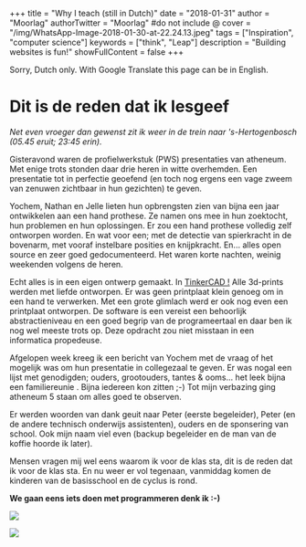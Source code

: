 +++
title = "Why I teach (still in Dutch)"
date = "2018-01-31"
author = "Moorlag"
authorTwitter = "Moorlag" #do not include @
cover = "/img/WhatsApp-Image-2018-01-30-at-22.24.13.jpeg"
tags = ["Inspiration", "computer science"]
keywords = ["think", "Leap"]
description = "Building websites is fun!"
showFullContent = false
+++

Sorry, Dutch only. With Google Translate this page can be in English.

# Dit is de reden dat ik lesgeef

_Net even vroeger dan gewenst zit ik weer in de trein naar 's-Hertogenbosch (05.45 eruit; 23:45 erin)._

Gisteravond waren de profielwerkstuk (PWS) presentaties van atheneum. Met enige trots stonden daar drie heren in witte overhemden. Een presentatie tot in perfectie geoefend (en toch nog ergens een vage zweem van zenuwen zichtbaar in hun gezichten) te geven.

Yochem, Nathan en Jelle lieten hun opbrengsten zien van bijna een jaar ontwikkelen aan een hand prothese. Ze namen ons mee in hun zoektocht, hun problemen en hun oplossingen. Er zou een hand prothese volledig zelf ontworpen worden. En wat voor een; met de detectie van spierkracht in de bovenarm, met vooraf instelbare posities en knijpkracht. En... alles open source en zeer goed gedocumenteerd. Het waren korte nachten, weinig weekenden volgens de heren.

Echt alles is in een eigen ontwerp gemaakt. In [TinkerCAD !](http://tinkercad.com) Alle 3d-prints werden met liefde ontworpen. Er was geen printplaat klein genoeg om in een hand te verwerken. Met een grote glimlach werd er ook nog even een printplaat ontworpen. De software is een vereist een behoorlijk abstractieniveau en een goed begrip van de programeertaal en daar ben ik nog wel meeste trots op. Deze opdracht zou niet misstaan in een informatica propedeuse.

Afgelopen week kreeg ik een bericht van Yochem met de vraag of het mogelijk was om hun presentatie in collegezaal te geven. Er was nogal een lijst met genodigden; ouders, grootouders, tantes & ooms... het leek bijna een familiereunie . Bijna iedereen kon zitten ;-) Tot mijn verbazing ging atheneum 5 staan om alles goed te observen.

Er werden woorden van dank geuit naar Peter (eerste begeleider), Peter (en de andere technisch onderwijs assistenten), ouders en de sponsering van school. Ook mijn naam viel even (backup begeleider en de man van de koffie hoorde ik later).

Mensen vragen mij wel eens waarom ik voor de klas sta, dit is de reden dat ik voor de klas sta. En nu weer er vol tegenaan, vanmiddag komen de kinderen van de basisschool en de cyclus is rond.

**We gaan eens iets doen met programmeren denk ik :-)**

![](/img/WhatsApp-Image-2018-01-30-at-22.24.13.jpeg)

![](/img/WhatsApp-Image-2018-01-30-at-22.24.12.jpeg)
